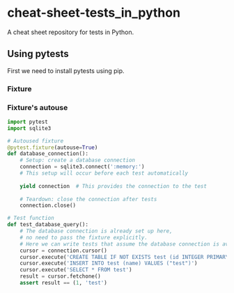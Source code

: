 # cheat-sheet-tests_in_python
A cheat sheet repository for tests in Python.

## Using pytests
First we need to install pytests using pip.


### Fixture

### Fixture's autouse
```python
import pytest
import sqlite3

# Autoused fixture
@pytest.fixture(autouse=True)
def database_connection():
    # Setup: create a database connection
    connection = sqlite3.connect(':memory:')
    # This setup will occur before each test automatically
    
    yield connection  # This provides the connection to the test
    
    # Teardown: close the connection after tests
    connection.close()

# Test function
def test_database_query():
    # The database connection is already set up here,
    # no need to pass the fixture explicitly.
    # Here we can write tests that assume the database connection is available.
    cursor = connection.cursor()
    cursor.execute('CREATE TABLE IF NOT EXISTS test (id INTEGER PRIMARY KEY, name TEXT)')
    cursor.execute('INSERT INTO test (name) VALUES ("test")')
    cursor.execute('SELECT * FROM test')
    result = cursor.fetchone()
    assert result == (1, 'test')
